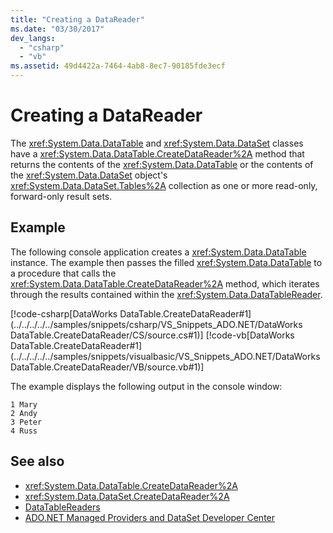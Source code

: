 ```yaml
---
title: "Creating a DataReader"
ms.date: "03/30/2017"
dev_langs: 
  - "csharp"
  - "vb"
ms.assetid: 49d4422a-7464-4ab8-8ec7-90185fde3ecf
---
```

# Creating a DataReader
The <xref:System.Data.DataTable> and <xref:System.Data.DataSet> classes have a <xref:System.Data.DataTable.CreateDataReader%2A> method that returns the contents of the <xref:System.Data.DataTable> or the contents of the <xref:System.Data.DataSet> object's <xref:System.Data.DataSet.Tables%2A> collection as one or more read-only, forward-only result sets.  
  
## Example  
 The following console application creates a <xref:System.Data.DataTable> instance. The example then passes the filled <xref:System.Data.DataTable> to a procedure that calls the <xref:System.Data.DataTable.CreateDataReader%2A> method, which iterates through the results contained within the <xref:System.Data.DataTableReader>.  
  
 [!code-csharp[DataWorks DataTable.CreateDataReader#1](../../../../../samples/snippets/csharp/VS_Snippets_ADO.NET/DataWorks DataTable.CreateDataReader/CS/source.cs#1)]
 [!code-vb[DataWorks DataTable.CreateDataReader#1](../../../../../samples/snippets/visualbasic/VS_Snippets_ADO.NET/DataWorks DataTable.CreateDataReader/VB/source.vb#1)]  
  
 The example displays the following output in the console window:  
  
```  
1 Mary  
2 Andy  
3 Peter  
4 Russ  
```  
  
## See also

- <xref:System.Data.DataTable.CreateDataReader%2A>
- <xref:System.Data.DataSet.CreateDataReader%2A>
- [DataTableReaders](../../../../../docs/framework/data/adonet/dataset-datatable-dataview/datatablereaders.md)
- [ADO.NET Managed Providers and DataSet Developer Center](https://go.microsoft.com/fwlink/?LinkId=217917)
